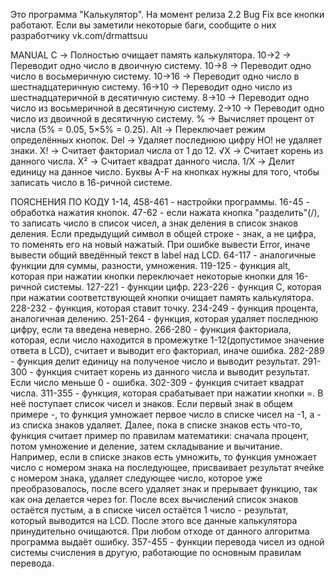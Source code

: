 Это программа "Калькулятор".
На момент релиза 2.2 Bug Fix все кнопки работают.
Если вы заметили некоторые баги, сообщите о них разработчику vk.com/drmattsuu

MANUAL
C -> Полностью очищает память калькулятора.
10->2 -> Переводит одно число в двоичную систему.
10->8 -> Переводит одно число в восьмеричную систему.
10->16 -> Переводит одно число в шестнадцатеричную систему.
16->10 -> Переводит одно число из шестнадцатеричной в десятичную систему.
8->10 -> Переводит одно число из восьмеричной в десятичную систему.
2->10 -> Переводит одно число из двоичной в десятичную систему.
% -> Вычисляет процент от числа (5% = 0.05, 5×5% = 0.25).
Alt -> Переключает режим определённых кнопок.
Del -> Удаляет последнюю цифру НО! не удаляет знаки.
X! -> Считает факториал числа от 1 до 12.
√X -> Считает корень из данного числа.
Х² -> Считает квадрат данного числа.
1/X -> Делит единицу на данное число.
Буквы A-F на кнопках нужны для того, чтобы записать число в 16-ричной системе.

ПОЯСНЕНИЯ ПО КОДУ
1-14, 458-461 - настройки программы.
16-45 - обработка нажатия кнопок.
47-62 - если нажата кнопка "разделить"(/), то записать число в список чисел, а знак деления в список знаков деления. Если предыдущий символ в общей строке - знак, а не цифра, то поменять его на новый нажатый. При ошибке вывести Error, иначе вывести общий введённый текст в label над LCD.
64-117 - аналогичные функции для суммы, разности, умножения.
119-125 - функция alt, которая при нажатии кнопки переключает некоторые кнопки для 16-ричной системы.
127-221 - функции цифр.
223-226 - функция С, которая при нажатии соответствующей кнопки очищает память калькулятора.
228-232 - функция, которая ставит точку.
234-249 - функция процента, аналогичная делению.
251-264 - функция, которая удаляет последнюю цифру, если та введена неверно.
266-280 - функция факториала, которая, если число находится в промежутке 1-12(допустимое значение ответа в LCD), считает и выводит его факториал, иначе ошибка.
282-289 - функция делит единицу на полученое число и выводит результат.
291-300 - функция считает корень из данного числа и выводит результат. Если число меньше 0 - ошибка.
302-309 - функция считает квадрат числа.
311-355 - функция, которая срабатывает при нажатии кнопки =. В неё поступает список чисел и знаков. Если первый знак в общем примере -, то функция умножает первое число в списке чисел на -1, а - из списка знаков удаляет. Далее, пока в списке знаков есть что-то, функция считает пример по правилам математики: сначала процент, потом умножение и деление, затем складывание и вычитание. Например, если в списке знаков есть умножить, то функция умножает число с номером знака на последующее, присваивает результат ячейке с номером знака, удаляет следующее число, которое уже преобразовалось, после всего удаляет знак и прерывает функцию, так как она делается через for. После всех вычислений список знаков остаётся пустым, а в списке чисел остаётся 1 число - результат, который выводится на LCD. После этого все данные калькулятора принудительно очищаются. При любом отходе от данного алгоритма программа выдаёт ошибку.
357-455 - функции перевода чисел из одной системы счисления в другую, работающие по основным правилам перевода.
